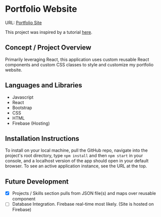 # Portfolio Website
URL: [Portfolio Site](https://kanderson.dev/)

This project was inspired by a tutorial [here](https://www.udemy.com/course/build-portfolio-with-reactjs-and-bootstrap/).

## Concept / Project Overview
Primarily leveraging React, this application uses custom reusable React components and custom CSS classes to style and customize my portfolio website.

## Languages and Libraries
- Javascript
- React
- Bootstrap
- CSS
- HTML
- Firebase (Hosting)

## Installation Instructions
To install on your local machine, pull the GitHub repo, navigate into the project's root directory, type `npm install` and then `npm start` in your console, and a localhost version of the app should open in your default browser. To see an active application instance, see the URL at the top.

## Future Development
- [x] Projects / Skills section pulls from JSON file(s) and maps over reusable component
- [ ] Database Integration. Firebase real-time most likely. (Site is hosted on Firebase)

